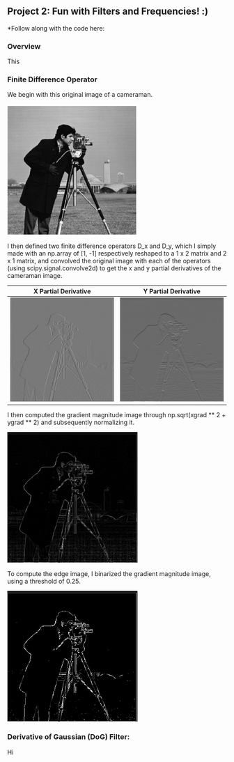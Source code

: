 ## Project 2: Fun with Filters and Frequencies! :) 

*Follow along with the code here: 

### Overview
This

###  Finite Difference Operator

We begin with this original image of a cameraman.

<img height="300" alt="cameraman og" src="cameraman.png">

I then defined two finite difference operators D_x and D_y, which I simply made with an np.array of [1, -1] respectively reshaped to a 1 x 2 matrix and 2 x 1 matrix, and convolved the original image with each of the operators (using scipy.signal.convolve2d) to get the x and y partial derivatives of the cameraman image. 

| X Partial Derivative | Y Partial Derivative | 
|:-------------------------:|:-------------------------:|
|<img width="500" alt="x gradient" src="xgrad.jpg"> |  <img width="500" alt="y graident" src="ygrad.jpg"> |

I then computed the gradient magnitude image through np.sqrt(xgrad ** 2 + ygrad ** 2) and subsequently normalizing it.

<img height="300" alt="combined gradient" src="gradient.jpg">

To compute the edge image, I binarized the gradient magnitude image, using a threshold of 0.25.

<img height="300" alt="binarized edge" src="edge.jpg">

### Derivative of Gaussian (DoG) Filter:
Hi
